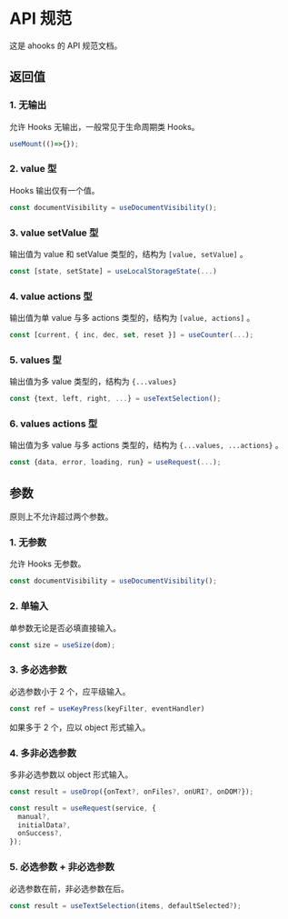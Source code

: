 # API 规范

这是 ahooks 的 API 规范文档。

## 返回值

### 1. 无输出

允许 Hooks 无输出，一般常见于生命周期类 Hooks。

```javascript
useMount(()=>{});
```

### 2. value 型

Hooks 输出仅有一个值。

```javascript
const documentVisibility = useDocumentVisibility();
```
### 3. value setValue 型

输出值为 value 和 setValue 类型的，结构为 `[value, setValue]` 。

```javascript
const [state, setState] = useLocalStorageState(...)
```

### 4. value actions 型

输出值为单 value 与多 actions 类型的，结构为 `[value, actions]` 。

```javascript
const [current, { inc, dec, set, reset }] = useCounter(...);
```
### 5. values 型

输出值为多 value 类型的，结构为 `{...values}` 

```javascript
const {text, left, right, ...} = useTextSelection();
```
### 6. values actions 型

输出值为多 value 与多 actions 类型的，结构为 `{...values, ...actions}` 。

```javascript
const {data, error, loading, run} = useRequest(...);
```


## 参数

原则上不允许超过两个参数。

### 1. 无参数

允许 Hooks 无参数。

```javascript
const documentVisibility = useDocumentVisibility();
```

### 2. 单输入

单参数无论是否必填直接输入。

```javascript
const size = useSize(dom);
```
### 3. 多必选参数

必选参数小于 2 个，应平级输入。

```javascript
const ref = useKeyPress(keyFilter, eventHandler)
```

如果多于 2 个，应以 object 形式输入。

### 4. 多非必选参数

多非必选参数以 object 形式输入。

```javascript
const result = useDrop({onText?, onFiles?, onURI?, onDOM?});

const result = useRequest(service, {
  manual?,
  initialData?,
  onSuccess?,
});
```

### 5. 必选参数 + 非必选参数

必选参数在前，非必选参数在后。

```javascript
const result = useTextSelection(items, defaultSelected?);
```



